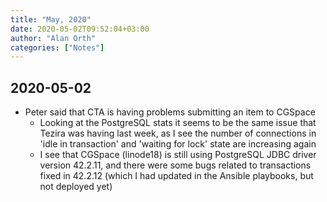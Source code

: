 ```yaml
---
title: "May, 2020"
date: 2020-05-02T09:52:04+03:00
author: "Alan Orth"
categories: ["Notes"]
---
```


## 2020-05-02

- Peter said that CTA is having problems submitting an item to CGSpace
  - Looking at the PostgreSQL stats it seems to be the same issue that Tezira was having last week, as I see the number of connections in 'idle in transaction' and 'waiting for lock' state are increasing again
  - I see that CGSpace (linode18) is still using PostgreSQL JDBC driver version 42.2.11, and there were some bugs related to transactions fixed in 42.2.12 (which I had updated in the Ansible playbooks, but not deployed yet)

<!--more-->

<!-- vim: set sw=2 ts=2: -->
